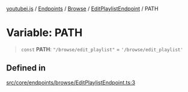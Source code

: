 [youtubei.js](../../../../../../../README.md) / [Endpoints](../../../../../README.md) / [Browse](../../../README.md) / [EditPlaylistEndpoint](../README.md) / PATH

# Variable: PATH

> `const` **PATH**: `"/browse/edit_playlist"` = `'/browse/edit_playlist'`

## Defined in

[src/core/endpoints/browse/EditPlaylistEndpoint.ts:3](https://github.com/LuanRT/YouTube.js/blob/305a398158a6cac82e6ef288fed4bf1661c89d52/src/core/endpoints/browse/EditPlaylistEndpoint.ts#L3)
